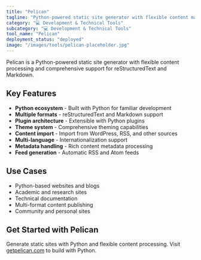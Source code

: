 ```yaml
---
title: "Pelican"
tagline: "Python-powered static site generator with flexible content management"
category: "💻 Development & Technical Tools"
subcategory: "💻 Development & Technical Tools"
tool_name: "Pelican"
deployment_status: "deployed"
image: "/images/tools/pelican-placeholder.jpg"
---
```

Pelican is a Python-powered static site generator with flexible content processing and comprehensive support for reStructuredText and Markdown.

## Key Features

- **Python ecosystem** - Built with Python for familiar development
- **Multiple formats** - reStructuredText and Markdown support
- **Plugin architecture** - Extensible with Python plugins
- **Theme system** - Comprehensive theming capabilities
- **Content import** - Import from WordPress, RSS, and other sources
- **Multi-language** - Internationalization support
- **Metadata handling** - Rich content metadata processing
- **Feed generation** - Automatic RSS and Atom feeds

## Use Cases

- Python-based websites and blogs
- Academic and research sites
- Technical documentation
- Multi-format content publishing
- Community and personal sites

## Get Started with Pelican

Generate static sites with Python and flexible content processing. Visit [getpelican.com](https://getpelican.com) to build with Python.